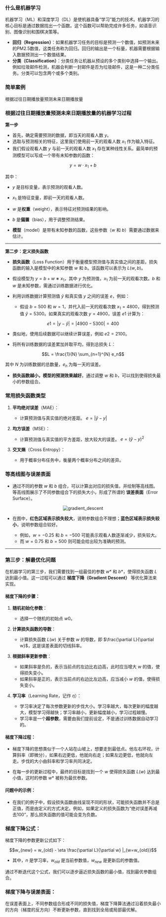 ### 什么是机器学习

机器学习（ML）和深度学习（DL）是使机器具备“学习”能力的技术。机器学习的核心目标是通过数据找出一个函数。这个函数可以帮助完成许多任务，如语音识别、图像识别和围棋决策等。

- **回归（Regression）**：如果机器学习任务的目标是预测一个数值，如预测未来的PM2.5数值，这类任务称为回归。回归的输出是一个标量，机器需要根据输入数据预测出一个数值结果。
- **分类（Classification）**：分类任务让机器从预设的多个类别中选择一个输出。例如垃圾邮件检测，机器会判断一封邮件是否为垃圾邮件，这是一种二分类任务。分类可以包含两个或多个类别。

### 简单案例

根据过往日期播放量预测未来日期播放量



### 根据过往日期播放量预测未来日期播放量的机器学习过程


**第一步**

- 首先，确定需要预测的数据，即当天的观看人数 $y$。
- 选取与预测相关的特征，这里我们使用前一天的观看人数 $x_1$ 作为输入特征。
- 我们假设观看人数 $y$ 与前一天的观看人数 $x_1$ 存在某种线性关系。最简单的预测模型可以写成一个带有未知参数的函数：
  
$$y = w \cdot x_1 + b$$

  其中：
  - $y$ 是目标变量，表示预测的观看人数。
  - $x_1$ 是特征变量，即前一天的观看人数。
  - $w$ 是**权重**（weight），表示特征对预测结果的影响。
  - $b$ 是**偏置**（bias），用于调整预测结果。

- **模型**（model）是带有未知参数的函数，这些参数（$w$ 和 $b$）需要通过数据来估计。


---

**第二步：定义损失函数**

- **损失函数**（Loss Function）用于衡量模型预测值与真实值之间的差距，损失函数的输入是模型中的未知参数 $w$ 和 $b$。该函数可以表示为 $L(w, b)$。
  
- 假设模型为 $y = b + w ∗ x_1$，其中 $y$ 为预测值，$x_1$ 为前一天的观看次数。$b$ 和 $w$ 是未知参数，需通过训练数据进行优化。

- 利用训练数据计算预测值 $ŷ$ 和真实值 $y$ 之间的误差 $e$，例如：

  - 假设 $b = 500$ 和 $w = 1$，并代入前一天的观看次数 $x_1 = 4800$，得到预测值 $ŷ = 5300$。如果真实的观看次数 $y = 4900$，误差 $e1$ 计算为：
  
$$e1 = |y - ŷ| = |4900 - 5300| = 400$$

  - 类似地，使用后续数据可以继续计算误差，例如 $e2 = 2100$。

- 将所有训练数据的误差累加并取平均，得到总损失 $L$：

$$L = \frac{1}{N} \sum_{n=1}^{N} e_n$$

  其中 $N$ 为训练数据的总数量，$e_n$ 为每一天的误差。

- **损失函数越小，模型的预测效果越好**。通过调整 $w$ 和 $b$，可以找到使得损失最小的参数组合。

### 常用损失函数类型

1. **平均绝对误差**（MAE）：
   - 计算预测值与真实值的绝对差距。
   $e = |ŷ - y|$

2. **均方误差**（MSE）：
   - 计算预测值与真实值的平方差距，放大较大的误差。
   $e = (ŷ - y)^2$

3. **交叉熵**（Cross Entropy）：
   - 用于概率分布任务中，衡量两个概率分布之间的差异。

### 等高线图与误差表面

- 通过不同的参数 $w$ 和 $b$ 组合，可以计算出对应的损失值，并绘制等高线图。等高线图展示了不同参数组合下的损失大小，形成了所谓的 **误差表面**（Error Surface）。
<p align="center">
  <img src="https://github.com/machenme/Datawhale/blob/main/deep_learning_basic/imgs/gradient_descent.png" alt="gradient_descent" />
</p>

- 在图中，**红色区域表示损失较大**，说明参数组合不理想；**蓝色区域表示损失较小**，说明参数组合较好。

  - 例如，$w = -0.25$ 和 $b = -500$ 可能表示观看人数逐渐减少，损失较大。
  - 而 $w = 0.75$ 和 $b = 500$ 则可能会给出较为准确的预测。



---


### 第三步：解最优化问题

在机器学习的第三步，我们需要找到一组最佳的参数 $w*$ 和 $b*$，使得损失函数 $L$ 达到最小值。这一过程可以通过 **梯度下降（Gradient Descent）** 等优化算法来实现。

#### 梯度下降的步骤：
1. **随机初始化参数**：
   - 选择一个随机的初始点 $w0$。

2. **计算损失函数的导数**：
   - 计算损失函数 $L(w)$ 关于参数 $w$ 的导数，即 $\frac{\partial L}{\partial w}$，这是误差表面的切线斜率。
  
3. **根据斜率更新参数**：
   - 如果斜率是负的，表示当前点的左边比右边高，此时应当增大 $w$ 的值，使得损失变小。
   - 如果斜率是正的，表示当前点的右边比左边高，应当减小 $w$ 的值，使得损失变小。

4. **学习率**（Learning Rate，记作 $η$）：
   - 学习率决定了每次参数更新的步伐大小。学习率越大，每次更新的幅度越大，模型学习得越快；学习率越小，更新幅度越小，学习过程越慢。
   - 学习率是一个**超参数**，需要由我们提前设定，不是通过训练数据自动学习的。

#### 梯度下降过程：
- 梯度下降的思想类似于一个人站在山坡上，想要走到最低点。他左右环视，计算斜率（即微分），如果右边更低，他就向右走；如果左边更低，他就向左走。步伐的大小由斜率和学习率共同决定。
  
- 在每一步的更新过程中，最终的目标是找到一个 $w$ 使得损失函数 $L(w)$ 达到最小值，这时的参数 $w*$ 被称为最优参数。

#### 问题中的示例：
- 在我们的例子中，假设损失函数曲线呈现不同的形状，可能损失函数并不总是正值，而是由定义的方式决定。例如，如果定义的损失函数为“绝对误差再减去100”，那么损失函数的值可能会变为负数。

### 梯度下降公式：
梯度下降的参数更新公式如下：

$$w_{new} = w_{old} - \eta \frac{\partial L}{\partial w} |_{w=w_{old}}$$

- 其中，$n$ 是学习率，$w_{old}$ 是当前参数值，$w_{new}$ 是更新后的参数值。

通过不断迭代这个公式，我们可以逐步逼近损失函数的最小值，找到最优参数组合。

### 梯度下降与误差表面：
在误差表面上，不同参数组合形成不同的损失值，梯度下降算法通过沿着损失最小的方向（梯度的反方向）不断更新参数，直到找到全局或局部最优解。


